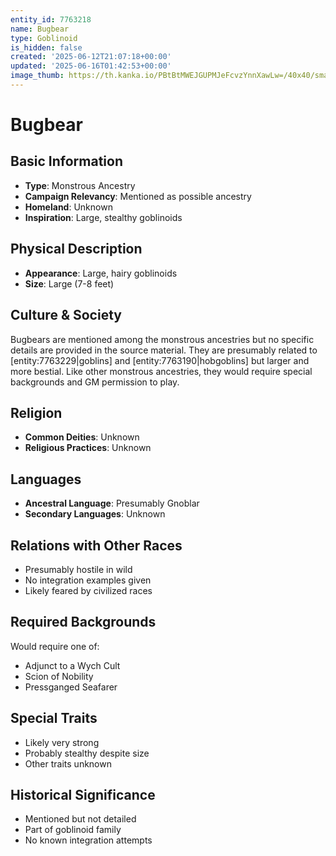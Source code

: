 ```yaml
---
entity_id: 7763218
name: Bugbear
type: Goblinoid
is_hidden: false
created: '2025-06-12T21:07:18+00:00'
updated: '2025-06-16T01:42:53+00:00'
image_thumb: https://th.kanka.io/PBtBtMWEJGUPMJeFcvzYnnXawLw=/40x40/smart/src/campaigns/322885/9f0da5c9-7e5c-43a2-bfb3-dbae385d05e1.png
---
```


# Bugbear

## Basic Information

- **Type**: Monstrous Ancestry
- **Campaign Relevancy**: Mentioned as possible ancestry
- **Homeland**: Unknown
- **Inspiration**: Large, stealthy goblinoids

## Physical Description

- **Appearance**: Large, hairy goblinoids
- **Size**: Large (7-8 feet)

## Culture & Society

Bugbears are mentioned among the monstrous ancestries but no specific details are provided in the source material. They are presumably related to [entity:7763229|goblins] and [entity:7763190|hobgoblins] but larger and more bestial. Like other monstrous ancestries, they would require special backgrounds and GM permission to play.

## Religion

- **Common Deities**: Unknown
- **Religious Practices**: Unknown

## Languages

- **Ancestral Language**: Presumably Gnoblar
- **Secondary Languages**: Unknown

## Relations with Other Races

- Presumably hostile in wild
- No integration examples given
- Likely feared by civilized races

## Required Backgrounds

Would require one of:

- Adjunct to a Wych Cult
- Scion of Nobility
- Pressganged Seafarer

## Special Traits

- Likely very strong
- Probably stealthy despite size
- Other traits unknown

## Historical Significance

- Mentioned but not detailed
- Part of goblinoid family
- No known integration attempts